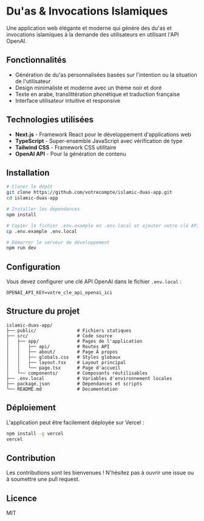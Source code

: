 # Du'as & Invocations Islamiques

Une application web élégante et moderne qui génère des du'as et invocations islamiques à la demande des utilisateurs en utilisant l'API OpenAI.

## Fonctionnalités

- Génération de du'as personnalisées basées sur l'intention ou la situation de l'utilisateur
- Design minimaliste et moderne avec un thème noir et doré
- Texte en arabe, translittération phonétique et traduction française
- Interface utilisateur intuitive et responsive

## Technologies utilisées

- **Next.js** - Framework React pour le développement d'applications web
- **TypeScript** - Super-ensemble JavaScript avec vérification de type
- **Tailwind CSS** - Framework CSS utilitaire
- **OpenAI API** - Pour la génération de contenu

## Installation

```bash
# Cloner le dépôt
git clone https://github.com/votrecompte/islamic-duas-app.git
cd islamic-duas-app

# Installer les dépendances
npm install

# Copier le fichier .env.example en .env.local et ajouter votre clé API OpenAI
cp .env.example .env.local

# Démarrer le serveur de développement
npm run dev
```

## Configuration

Vous devez configurer une clé API OpenAI dans le fichier `.env.local` :

```
OPENAI_API_KEY=votre_cle_api_openai_ici
```

## Structure du projet

```
islamic-duas-app/
├── public/               # Fichiers statiques
├── src/                  # Code source
│   ├── app/              # Pages de l'application
│   │   ├── api/          # Routes API
│   │   ├── about/        # Page À propos
│   │   ├── globals.css   # Styles globaux
│   │   ├── layout.tsx    # Layout principal
│   │   └── page.tsx      # Page d'accueil
│   └── components/       # Composants réutilisables
├── .env.local            # Variables d'environnement locales
├── package.json          # Dépendances et scripts
└── README.md             # Documentation
```

## Déploiement

L'application peut être facilement déployée sur Vercel :

```bash
npm install -g vercel
vercel
```

## Contribution

Les contributions sont les bienvenues ! N'hésitez pas à ouvrir une issue ou à soumettre une pull request.

## Licence

MIT
